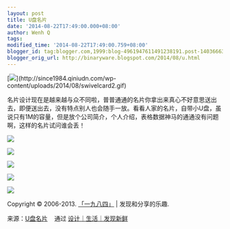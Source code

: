 ```yaml
---
layout: post
title: U盘名片
date: '2014-08-22T17:49:00.000+08:00'
author: Wenh Q
tags:
modified_time: '2014-08-22T17:49:00.759+08:00'
blogger_id: tag:blogger.com,1999:blog-4961947611491238191.post-1403666329836603979
blogger_orig_url: http://binaryware.blogspot.com/2014/08/u.html
---
```


[![](https://images-blogger-opensocial.googleusercontent.com/gadgets/proxy?url=http%3A%2F%2Fsince1984.qiniudn.com%2Fwp-content%2Fuploads%2F2014%2F08%2Fswivelcard2_thumb.gif&container=blogger&gadget=a&rewriteMime=image%2F*)](http://since1984.qiniudn.com/wp-content/uploads/2014/08/swivelcard2.gif)

名片设计现在是越来越与众不同啦，普普通通的名片你拿出来真心不好意思送出去，即便送出去，没有特点别人也会随手一放。看看人家的名片，自带小U盘，虽说只有1M的容量，但是放个公司简介，个人介绍，表格数据神马的通通没有问题啊，这样的名片试问谁会丢！



![](https://images-blogger-opensocial.googleusercontent.com/gadgets/proxy?url=http%3A%2F%2Fsince1984.qiniudn.com%2Fwp-content%2Fuploads%2F2014%2F08%2Fswivelcard5.jpg&container=blogger&gadget=a&rewriteMime=image%2F*)



![](https://images-blogger-opensocial.googleusercontent.com/gadgets/proxy?url=http%3A%2F%2Fsince1984.qiniudn.com%2Fwp-content%2Fuploads%2F2014%2F08%2Fda68a3db44f8124e60f620e90cc9a7c6_large.jpg&container=blogger&gadget=a&rewriteMime=image%2F*)

![](https://images-blogger-opensocial.googleusercontent.com/gadgets/proxy?url=http%3A%2F%2Fsince1984.qiniudn.com%2Fwp-content%2Fuploads%2F2014%2F08%2Fswivelcard.jpg&container=blogger&gadget=a&rewriteMime=image%2F*)

![](https://images-blogger-opensocial.googleusercontent.com/gadgets/proxy?url=http%3A%2F%2Fsince1984.qiniudn.com%2Fwp-content%2Fuploads%2F2014%2F08%2Fswivelcard3.jpg&container=blogger&gadget=a&rewriteMime=image%2F*)

![](https://images-blogger-opensocial.googleusercontent.com/gadgets/proxy?url=http%3A%2F%2Fsince1984.qiniudn.com%2Fwp-content%2Fuploads%2F2014%2F08%2Fswivelcard4.jpg&container=blogger&gadget=a&rewriteMime=image%2F*)

Copyright © 2006-2013. [「一九八四」](http://since1984.cn/) |
发现和分享的乐趣.

来源：[U盘名片](http://since1984.cn/post/2014-08-14/swivelcard-foldable-usb-business-card) 
  通过 [设计｜生活｜发现新鲜](http://since1984.cn/)
